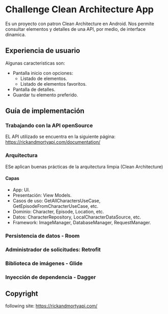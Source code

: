 # Challenge Clean Architecture App

Es un proyecto con patron Clean Architecture en Android. 
Nos permite consultar elementos y detalles de una API, por medio, de interface dinamica. 

## Experiencia de usuario

Algunas caracteristicas son:

* Pantalla inicio con opciones:
    * Listado de elementos.
    * Listado de elementos favoritos.
* Pantalla de detalles.
* Guardar tu elemento preferido.

## Guía de implementación

### Trabajando con la API openSource

EL API utilizado se encuentra en la siguiente página: 
https://rickandmortyapi.com/documentation/

### Arquitectura

ESe aplican buenas prácticas de la arquitectura limpia (Clean Architecture)

#### Capas

* App: UI.
* Presentación: View Models.
* Casos de uso: GetAllCharactersUseCase, GetEpisodeFromCharacterUseCase, etc.
* Dominio: Character, Episode, Location, etc.
* Datos: CharacterRepository, LocalCharacterDataSource, etc.
* Framework: ImageManager, DatabaseManager, RequestManager.

### Persistencia de datos - Room

### Administrador de solicitudes: Retrofit

### Biblioteca de imágenes - Glide


### Inyección de dependencia - Dagger

## Copyright

following site: https://rickandmortyapi.com/